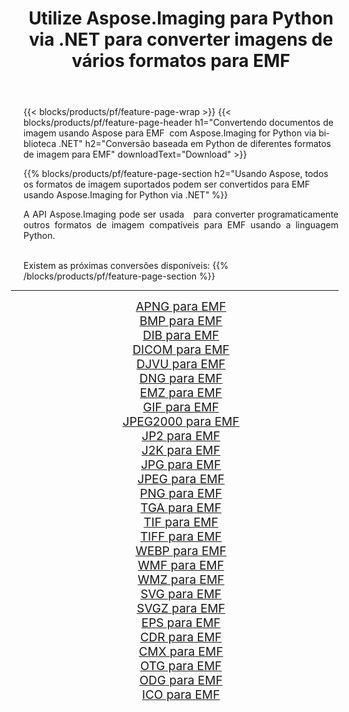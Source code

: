 ﻿---
title: Utilize Aspose.Imaging para Python via .NET para converter imagens de vários formatos para EMF 
weight: 3920
url: /pt/python-net/conversion/to/emf 
lang: pt
langdirlevel: 2
locales: zh-hans,ja,it,ru,de,es,fr,nl,id,lt,pl,pt,vi,tr,ko,zh-hant,ar,hi,th,sv,cs,uk,he
description: Você pode usar Aspose.Imaging para Python via biblioteca .NET para converter de uma variedade de formatos para EMF
---

{{< blocks/products/pf/feature-page-wrap >}}
{{< blocks/products/pf/feature-page-header h1="Convertendo documentos de imagem usando Aspose para EMF  com Aspose.Imaging for Python via biblioteca .NET" h2="Conversão baseada em Python de diferentes formatos de imagem para EMF" downloadText="Download" >}}


{{% blocks/products/pf/feature-page-section  h2="Usando Aspose, todos os formatos de imagem suportados podem ser convertidos para EMF usando Aspose.Imaging for Python via .NET" %}}
<p align=justify>A API Aspose.Imaging pode ser usada   para converter programaticamente outros formatos de imagem compatíveis para EMF usando a linguagem Python.</p>
<br/>
Existem as próximas conversões disponíveis:
{{% /blocks/products/pf/feature-page-section %}}
<div class="container-fluid productfamilypage bg-gray">
    <div class="convertypes bg-gray agp-content section">
        <div class="container">
		<hr style="margin-left:-20px;"/>
		<div class="row other-converters" style="gap: 10px;font-size: 19px;text-align:center;">
		    <div class='col-md-2 other-converter remove-lp remove-rp'><a href="/imaging/pt/python-net/conversion/apng-to-emf" style="padding:15px;">APNG para EMF</a></div>
<div class='col-md-2 other-converter remove-lp remove-rp'><a href="/imaging/pt/python-net/conversion/bmp-to-emf" style="padding:15px;">BMP para EMF</a></div>
<div class='col-md-2 other-converter remove-lp remove-rp'><a href="/imaging/pt/python-net/conversion/dib-to-emf" style="padding:15px;">DIB para EMF</a></div>
<div class='col-md-2 other-converter remove-lp remove-rp'><a href="/imaging/pt/python-net/conversion/dicom-to-emf" style="padding:15px;">DICOM para EMF</a></div>
<div class='col-md-2 other-converter remove-lp remove-rp'><a href="/imaging/pt/python-net/conversion/djvu-to-emf" style="padding:15px;">DJVU para EMF</a></div>
<div class='col-md-2 other-converter remove-lp remove-rp'><a href="/imaging/pt/python-net/conversion/dng-to-emf" style="padding:15px;">DNG para EMF</a></div>
<div class='col-md-2 other-converter remove-lp remove-rp'><a href="/imaging/pt/python-net/conversion/emz-to-emf" style="padding:15px;">EMZ para EMF</a></div>
<div class='col-md-2 other-converter remove-lp remove-rp'><a href="/imaging/pt/python-net/conversion/gif-to-emf" style="padding:15px;">GIF para EMF</a></div>
<div class='col-md-2 other-converter remove-lp remove-rp'><a href="/imaging/pt/python-net/conversion/jpeg2000-to-emf" style="padding:15px;">JPEG2000 para EMF</a></div>
<div class='col-md-2 other-converter remove-lp remove-rp'><a href="/imaging/pt/python-net/conversion/jp2-to-emf" style="padding:15px;">JP2 para EMF</a></div>
<div class='col-md-2 other-converter remove-lp remove-rp'><a href="/imaging/pt/python-net/conversion/j2k-to-emf" style="padding:15px;">J2K para EMF</a></div>
<div class='col-md-2 other-converter remove-lp remove-rp'><a href="/imaging/pt/python-net/conversion/jpg-to-emf" style="padding:15px;">JPG para EMF</a></div>
<div class='col-md-2 other-converter remove-lp remove-rp'><a href="/imaging/pt/python-net/conversion/jpeg-to-emf" style="padding:15px;">JPEG para EMF</a></div>
<div class='col-md-2 other-converter remove-lp remove-rp'><a href="/imaging/pt/python-net/conversion/png-to-emf" style="padding:15px;">PNG para EMF</a></div>
<div class='col-md-2 other-converter remove-lp remove-rp'><a href="/imaging/pt/python-net/conversion/tga-to-emf" style="padding:15px;">TGA para EMF</a></div>
<div class='col-md-2 other-converter remove-lp remove-rp'><a href="/imaging/pt/python-net/conversion/tif-to-emf" style="padding:15px;">TIF para EMF</a></div>
<div class='col-md-2 other-converter remove-lp remove-rp'><a href="/imaging/pt/python-net/conversion/tiff-to-emf" style="padding:15px;">TIFF para EMF</a></div>
<div class='col-md-2 other-converter remove-lp remove-rp'><a href="/imaging/pt/python-net/conversion/webp-to-emf" style="padding:15px;">WEBP para EMF</a></div>
<div class='col-md-2 other-converter remove-lp remove-rp'><a href="/imaging/pt/python-net/conversion/wmf-to-emf" style="padding:15px;">WMF para EMF</a></div>
<div class='col-md-2 other-converter remove-lp remove-rp'><a href="/imaging/pt/python-net/conversion/wmz-to-emf" style="padding:15px;">WMZ para EMF</a></div>
<div class='col-md-2 other-converter remove-lp remove-rp'><a href="/imaging/pt/python-net/conversion/svg-to-emf" style="padding:15px;">SVG para EMF</a></div>
<div class='col-md-2 other-converter remove-lp remove-rp'><a href="/imaging/pt/python-net/conversion/svgz-to-emf" style="padding:15px;">SVGZ para EMF</a></div>
<div class='col-md-2 other-converter remove-lp remove-rp'><a href="/imaging/pt/python-net/conversion/eps-to-emf" style="padding:15px;">EPS para EMF</a></div>
<div class='col-md-2 other-converter remove-lp remove-rp'><a href="/imaging/pt/python-net/conversion/cdr-to-emf" style="padding:15px;">CDR para EMF</a></div>
<div class='col-md-2 other-converter remove-lp remove-rp'><a href="/imaging/pt/python-net/conversion/cmx-to-emf" style="padding:15px;">CMX para EMF</a></div>
<div class='col-md-2 other-converter remove-lp remove-rp'><a href="/imaging/pt/python-net/conversion/otg-to-emf" style="padding:15px;">OTG para EMF</a></div>
<div class='col-md-2 other-converter remove-lp remove-rp'><a href="/imaging/pt/python-net/conversion/odg-to-emf" style="padding:15px;">ODG para EMF</a></div>
<div class='col-md-2 other-converter remove-lp remove-rp'><a href="/imaging/pt/python-net/conversion/ico-to-emf" style="padding:15px;">ICO para EMF</a></div>
                </div>
        </div>
    </div>
</div>
<br/>


